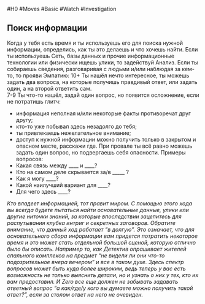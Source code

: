 #H0 #Moves #Basic #Watch #Investigation 
## Поиск информации
Когда у тебя есть время и ты используешь его для поиска нужной информации, определись, как ты это делаешь и что хочешь найти. Если ты используешь Сеть, базы данных и прочие информационные технологии или физически ищешь улики, то задействуй Анализ. Если ты собираешь сведения, разговаривая с людьми и/или наблюдая за кем-то, то прояви Эмпатию: 
10+ Ты нашёл нечто интересное, ты можешь задать два вопроса, на которые получишь правдивый ответ, или задать один, а на второй ответить сам.  
7-9 Ты что-то нашёл, задай один вопрос, но появится осложнение, если не потратишь глитч:
- информация неполная и/или некоторые факты противоречат друг другу;
- кто-то уже побывал здесь незадолго до тебя;
- ты привлекаешь нежелательное внимание;
- доступ к нужной информации можно получить только в закрытом и опасном месте, расскажи где.
При провале ты всё равно можешь задать один вопрос, но подвергаешь себя опасности.
Примеры вопросов:
- Какая связь между ____ и ____?
- Кто на самом деле скрывается за/в _____ ?
- Как я могу ____?
- Какой наилучший вариант для ____?
- Для чего здесь ____?

*Кто владеет информацией, тот правит миром. С помощью этого хода вы всегда будете пытаться найти основательные данные, улики или другие ниточки знаний, за которые впоследствии зацепитесь для распутывания клубка интриг и секретных заговоров. Обратите внимание, что данный ход работает “в долгую”. Это означает, что для основательного сбора информации вам придется потратить некоторое время и это может стать отдельной большой сценой, которую отлично было бы описать. Например то, как Детектив опрашивает жителей спального комплекса на предмет “не видели ли они что-то подозрительное вчера вечером” и все в таком духе. Здесь спектр вопросов может быть куда более широким, ведь теперь у вас есть возможность не только выяснить детали, но и узнать о них у тех, кто их вам предоставил. И Zero все еще должен не забывать задавать ответный вопрос “а как/где/у кого вы думаете можно получить такой ответ?”, если за столом ответ на него не очевиден.*